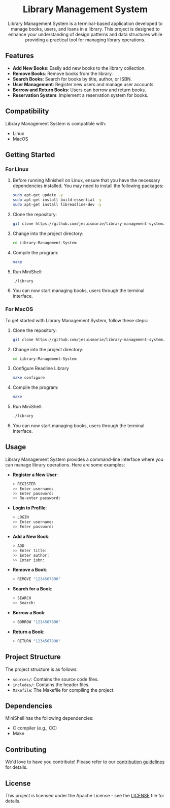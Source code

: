 <h1 align='center'> Library Management System </h1>

<p align='center'>Library Management System is a terminal-based application developed to manage books, users, and loans in a library. This project is designed to enhance your understanding of design patterns and data structures while providing a practical tool for managing library operations. </p>

## Features

- **Add New Books**: Easily add new books to the library collection.
- **Remove Books**: Remove books from the library.
- **Search Books**: Search for books by title, author, or ISBN.
- **User Management**: Register new users and manage user accounts.
- **Borrow and Return Books**: Users can borrow and return books.
- **Reservation System**: Implement a reservation system for books.

## Compatibility

Library Management System is compatible with:
- Linux
- MacOS

## Getting Started

### For Linux

1. Before running Minishell on Linux, ensure that you have the necessary dependencies installed. You may need to install the following packages:

   ```bash
   sudo apt-get update -y
   sudo apt-get install build-essential -y
   sudo apt-get install libreadline-dev -y
   ```

2. Clone the repository:

   ```bash
   git clone https://github.com/jesuismarie/library-management-system.git
   ```

3. Change into the project directory:

   ```bash
   cd Library-Management-System
   ```

4. Compile the program:

   ```bash
   make
   ```

5. Run MiniShell:

   ```bash
   ./library
   ```

6. You can now start managing books, users through the terminal interface.

### For MacOS

To get started with Library Management System, follow these steps:

1. Clone the repository:

   ```bash
   git clone https://github.com/jesuismarie/library-management-system.git
   ```

2. Change into the project directory:

   ```bash
   cd Library-Management-System
   ```

3. Configure Readline Library

   ```bash
   make configure
   ```

4. Compile the program:

   ```bash
   make
   ```

5. Run MiniShell:

   ```bash
   ./library
   ```

6. You can now start managing books, users through the terminal interface.

## Usage

Library Management System provides a command-line interface where you can manage library operations. Here are some examples:

- **Register a New User**:

  ```sh
  > REGISTER
  >> Enter username:
  >> Enter password:
  >> Re-enter password:
  ```

- **Login  to Profile**:

  ```sh
  > LOGIN
  >> Enter username:
  >> Enter password:
  ```

- **Add a New Book**:

  ```sh
  > ADD
  >> Enter title:
  >> Enter author:
  >> Enter isbn:
  ```

- **Remove a Book**:

  ```sh
  > REMOVE "1234567890"
  ```

- **Search for a Book**:

  ```sh
  > SEARCH
  >> Search:
  ```

- **Borrow a Book**:

  ```sh
  > BORROW "1234567890"
  ```

- **Return a Book**:

  ```sh
  > RETURN "1234567890"
  ```

## Project Structure

The project structure is as follows:

- `sources/`: Contains the source code files.
- `includes/`: Contains the header files.
- `Makefile`: The Makefile for compiling the project.


## Dependencies

MiniShell has the following dependencies:

- C compiler (e.g., CC)
- Make

## Contributing

We'd love to have you contribute! Please refer to our [contribution guidelines](./CONTRIBUTING.md) for details.

## License

This project is licensed under the Apache License - see the [LICENSE](./LICENSE) file for details.
